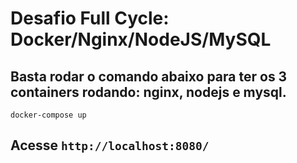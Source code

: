 # Desafio Full Cycle: Docker/Nginx/NodeJS/MySQL

## Basta rodar o comando abaixo para ter os 3 containers rodando: nginx, nodejs e mysql.
```
docker-compose up
```

## Acesse `http://localhost:8080/`
